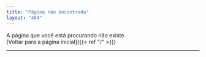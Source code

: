 ```yaml
---
title: "Página não encontrada"
layout: "404"
---
```


A página que você está procurando não existe.  
[Voltar para a página inicial]({{< ref "/" >}})

---